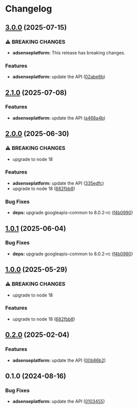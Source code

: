 # Changelog

## [3.0.0](https://github.com/googleapis/google-api-nodejs-client/compare/adsenseplatform-v2.1.0...adsenseplatform-v3.0.0) (2025-07-15)


### ⚠ BREAKING CHANGES

* **adsenseplatform:** This release has breaking changes.

### Features

* **adsenseplatform:** update the API ([02abe6b](https://github.com/googleapis/google-api-nodejs-client/commit/02abe6b46f3f874e27f7e874c554b0102f691d41))

## [2.1.0](https://github.com/googleapis/google-api-nodejs-client/compare/adsenseplatform-v2.0.0...adsenseplatform-v2.1.0) (2025-07-08)


### Features

* **adsenseplatform:** update the API ([a468a4b](https://github.com/googleapis/google-api-nodejs-client/commit/a468a4b31be542caed8dfc20f6b33b0b4d33d96a))

## [2.0.0](https://github.com/googleapis/google-api-nodejs-client/compare/adsenseplatform-v1.0.1...adsenseplatform-v2.0.0) (2025-06-30)


### ⚠ BREAKING CHANGES

* upgrade to node 18

### Features

* **adsenseplatform:** update the API ([335edfc](https://github.com/googleapis/google-api-nodejs-client/commit/335edfc68d65e4e75df574eaca38b1ed4b73cd99))
* upgrade to node 18 ([682fbb8](https://github.com/googleapis/google-api-nodejs-client/commit/682fbb869189ae92b3e9a194d37d0548af0c1f92))


### Bug Fixes

* **deps:** upgrade googleapis-common to 8.0.2-rc ([f4b0990](https://github.com/googleapis/google-api-nodejs-client/commit/f4b099071040cfbcfe4a2e7d487d45ee93b369e0))

## [1.0.1](https://github.com/googleapis/google-api-nodejs-client/compare/adsenseplatform-v1.0.0...adsenseplatform-v1.0.1) (2025-06-04)


### Bug Fixes

* **deps:** upgrade googleapis-common to 8.0.2-rc ([f4b0990](https://github.com/googleapis/google-api-nodejs-client/commit/f4b099071040cfbcfe4a2e7d487d45ee93b369e0))

## [1.0.0](https://github.com/googleapis/google-api-nodejs-client/compare/adsenseplatform-v0.2.0...adsenseplatform-v1.0.0) (2025-05-29)


### ⚠ BREAKING CHANGES

* upgrade to node 18

### Features

* upgrade to node 18 ([682fbb8](https://github.com/googleapis/google-api-nodejs-client/commit/682fbb869189ae92b3e9a194d37d0548af0c1f92))

## [0.2.0](https://github.com/googleapis/google-api-nodejs-client/compare/adsenseplatform-v0.1.0...adsenseplatform-v0.2.0) (2025-02-04)


### Features

* **adsenseplatform:** update the API ([00b86b2](https://github.com/googleapis/google-api-nodejs-client/commit/00b86b22657842653c3d267d8f7e4e3091763a2c))

## 0.1.0 (2024-08-16)


### Bug Fixes

* **adsenseplatform:** update the API ([0103455](https://github.com/googleapis/google-api-nodejs-client/commit/0103455efb270897085211cdac1bcb4d46f10445))
